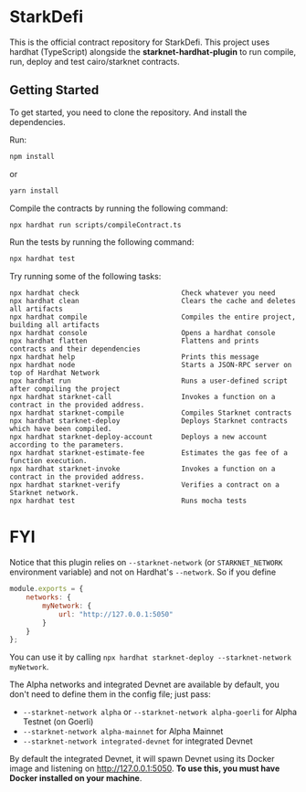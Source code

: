 # StarkDefi

This is the official contract repository for StarkDefi. This project uses hardhat (TypeScript) alongside the **starknet-hardhat-plugin** to run compile, run, deploy and test cairo/starknet contracts.

## Getting Started

To get started, you need to clone the repository. And install the dependencies.

Run:

```bash
npm install
```

or

```bash
yarn install
```

Compile the contracts by running the following command:

```bash
npx hardhat run scripts/compileContract.ts 
```

Run the tests by running the following command:

```bash
npx hardhat test
```

Try running some of the following tasks:

```shell
npx hardhat check                         Check whatever you need
npx hardhat clean                         Clears the cache and deletes all artifacts
npx hardhat compile                       Compiles the entire project, building all artifacts
npx hardhat console                       Opens a hardhat console
npx hardhat flatten                       Flattens and prints contracts and their dependencies
npx hardhat help                          Prints this message
npx hardhat node                          Starts a JSON-RPC server on top of Hardhat Network
npx hardhat run                           Runs a user-defined script after compiling the project
npx hardhat starknet-call                 Invokes a function on a contract in the provided address.
npx hardhat starknet-compile              Compiles Starknet contracts
npx hardhat starknet-deploy               Deploys Starknet contracts which have been compiled.
npx hardhat starknet-deploy-account       Deploys a new account according to the parameters.
npx hardhat starknet-estimate-fee         Estimates the gas fee of a function execution.
npx hardhat starknet-invoke               Invokes a function on a contract in the provided address.
npx hardhat starknet-verify               Verifies a contract on a Starknet network.
npx hardhat test                          Runs mocha tests
```

# FYI

Notice that this plugin relies on `--starknet-network` (or `STARKNET_NETWORK` environment variable) and not on Hardhat's `--network`. So if you define

```javascript
module.exports = {
    networks: {
        myNetwork: {
            url: "http://127.0.0.1:5050"
        }
    }
};
```

You can use it by calling `npx hardhat starknet-deploy --starknet-network myNetwork`.

The Alpha networks and integrated Devnet are available by default, you don't need to define them in the config file; just pass:

- `--starknet-network alpha` or `--starknet-network alpha-goerli` for Alpha Testnet (on Goerli)
- `--starknet-network alpha-mainnet` for Alpha Mainnet
- `--starknet-network integrated-devnet` for integrated Devnet

By default the integrated Devnet, it will spawn Devnet using its Docker image and listening on <http://127.0.0.1:5050>. **To use this, you must have Docker installed on your machine**.
